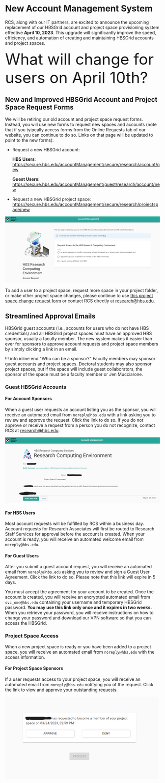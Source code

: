 # New Account Management System

RCS, along with our IT partners, are excited to announce the upcoming replacement of our HBSGrid account and project space provisioning system effective **April 10, 2023**. This upgrade will significantly improve the speed, efficiency, and automation of creating and maintaining HBSGrid accounts and project spaces.

<span style='font-size:50px;'>What will change for users on April 10th?</span>
## New and Improved HBSGrid Account and Project Space Request Forms
We will be retiring our old account and project space request forms. Instead, you will use new forms to request new spaces and accounts (note that if you tyipcally access forms from the Online Requests tab of our website, you can continue to do so. Links on that page will be updated to point to the new forms):

- Request a new HBSGrid account:
    
    **HBS Users**: <https://secure.hbs.edu/accountManagement/secure/research/account/new>
    
    **Guest Users**: <https://secure.hbs.edu/accountManagement/guest/research/account/new>
    
- Request a new HBSGrid project space: <https://secure.hbs.edu/accountManagement/secure/research/projectspace/new>

![Screenshot of new account request form](imgs/accountrequestform.png)

To add a user to a project space, request more space in your project folder, or make other project space changes, please continue to use [this project space change request form](https://forms.office.com/Pages/ResponsePage.aspx?id=Tlb9CUK_IUOPLbjkgvhjXMoIB6PHisBIlawtyGb7ibhUOEJQSUFSUkpUVUFRUEFHQzZGOVVMODNNRy4u) or contact RCS directly at <research@hbs.edu>.

## Streamlined Approval Emails
HBSGrid guest accounts (i.e., accounts for users who do not have HBS credentials) and all HBSGrid project spaces must have an approved HBS sponsor, usually a faculty member. The new system makes it easier than ever for sponsors to approve account requests and project space members by simply clicking a link in an email. 

!!! info inline end "Who can be a sponsor?"
    Faculty members may sponsor guest accounts and project spaces. 
    Doctoral students may also sponsor project spaces, but if the space 
    will include guest collaborators, the sponsor of the space must 
    be a faculty member or Jen Mucciarone.

### Guest HBSGrid Accounts
#### For Account Sponsors
When a guest user requests an account listing you as the sponsor, you will receive an automated email from `noreply@hbs.edu` with a link asking you to review and approve the request. Click the link to do so. If you do not approve or receive a request from a person you do not recognize, contact RCS at <research@hbs.edu>.

![Screenshot of guest account approval screen](imgs/accountapproval.png)

#### For HBS Users
Most account requests will be fulfilled by RCS within a business day. Account requests for Research Associates will first be routed to Research Staff Services for approval before the account is created. When your account is ready, you will receive an automated welcome email from `noreply@hbs.edu`.

#### For Guest Users
After you submit a guest account request, you will receive an automated email from `noreply@hbs.edu` asking you to review and sign a Guest User Agreement. Click the link to do so. Please note that this link will expire in 5 days.

You must accept the agreement for your account to be created. Once the account is created, you will receive an encrypted automated email from `svc_ome@hbs.edu` containing your username and temporary HBSGrid password. **You may use this link only once and it expires in two weeks.** When you retrieve your password, you will receive instructions on how to change your password and download our VPN software so that you can access the HBSGrid.
### Project Space Access
When a new project space is ready or you have been added to a project space, you will receive an automated email from `noreply@hbs.edu` with the access information.
#### For Project Space Sponsors
If a user requests access to your project space, you will receive an automated email from `noreply@hbs.edu` notifying you of the request. Click the link to view and approve your outstanding requests. 

![Screenshot of project space member approval](imgs/projectspaceapproval.png)
